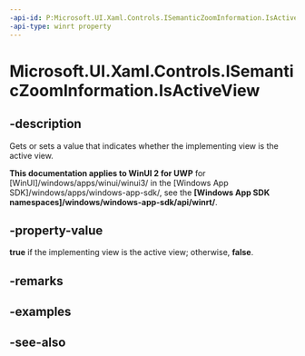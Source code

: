 ```yaml
---
-api-id: P:Microsoft.UI.Xaml.Controls.ISemanticZoomInformation.IsActiveView
-api-type: winrt property
---
```


<!-- Property syntax
public bool IsActiveView { get;  set; }
-->

# Microsoft.UI.Xaml.Controls.ISemanticZoomInformation.IsActiveView

## -description
Gets or sets a value that indicates whether the implementing view is the active view.

**This documentation applies to WinUI 2 for UWP** for [WinUI]/windows/apps/winui/winui3/ in the [Windows App SDK]/windows/apps/windows-app-sdk/, see the **[Windows App SDK namespaces]/windows/windows-app-sdk/api/winrt/**.

## -property-value
**true** if the implementing view is the active view; otherwise, **false**.

## -remarks

## -examples

## -see-also
